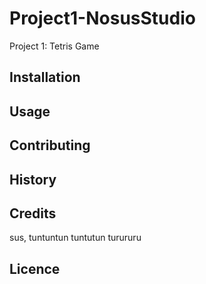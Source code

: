 # Project1-NosusStudio
Project 1: Tetris Game

## Installation


## Usage


## Contributing




## History





## Credits

sus, tuntuntun tuntutun turururu


## Licence
